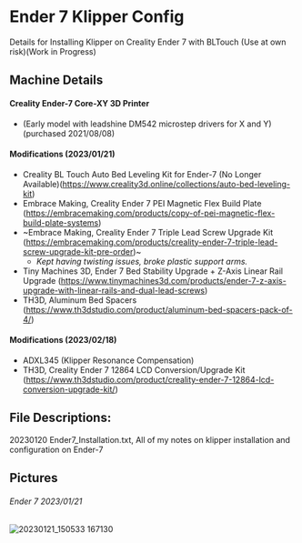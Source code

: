 # Ender 7 Klipper Config
Details for Installing Klipper on Creality Ender 7 with BLTouch (Use at own risk)(Work in Progress)

## Machine Details
#### Creality Ender-7 Core-XY 3D Printer
- (Early model with leadshine DM542 microstep drivers for X and Y)(purchased 2021/08/08)
#### Modifications (2023/01/21)
- Creality BL Touch Auto Bed Leveling Kit for Ender-7 (No Longer Available)(https://www.creality3d.online/collections/auto-bed-leveling-kit)
- Embrace Making, Creality Ender 7 PEI Magnetic Flex Build Plate (https://embracemaking.com/products/copy-of-pei-magnetic-flex-build-plate-systems)
- ~Embrace Making, Creality Ender 7 Triple Lead Screw Upgrade Kit (https://embracemaking.com/products/creality-ender-7-triple-lead-screw-upgrade-kit-pre-order)~
  - *Kept having twisting issues, broke plastic support arms.*
- Tiny Machines 3D, Ender 7 Bed Stability Upgrade + Z-Axis Linear Rail Upgrade (https://www.tinymachines3d.com/products/ender-7-z-axis-upgrade-with-linear-rails-and-dual-lead-screws)
- TH3D, Aluminum Bed Spacers (https://www.th3dstudio.com/product/aluminum-bed-spacers-pack-of-4/)

#### Modifications (2023/02/18)
- ADXL345 (Klipper Resonance Compensation)
- TH3D, Creality Ender 7 12864 LCD Conversion/Upgrade Kit (https://www.th3dstudio.com/product/creality-ender-7-12864-lcd-conversion-upgrade-kit/)

## File Descriptions:
20230120 Ender7_Installation.txt, All of my notes on klipper installation and configuration on Ender-7

 
 
## Pictures
###### Ender 7 2023/01/21
![20230121_150533 167130](https://user-images.githubusercontent.com/121613362/213863458-201dbd82-3e40-40df-90d4-883b426c66c4.jpg)

